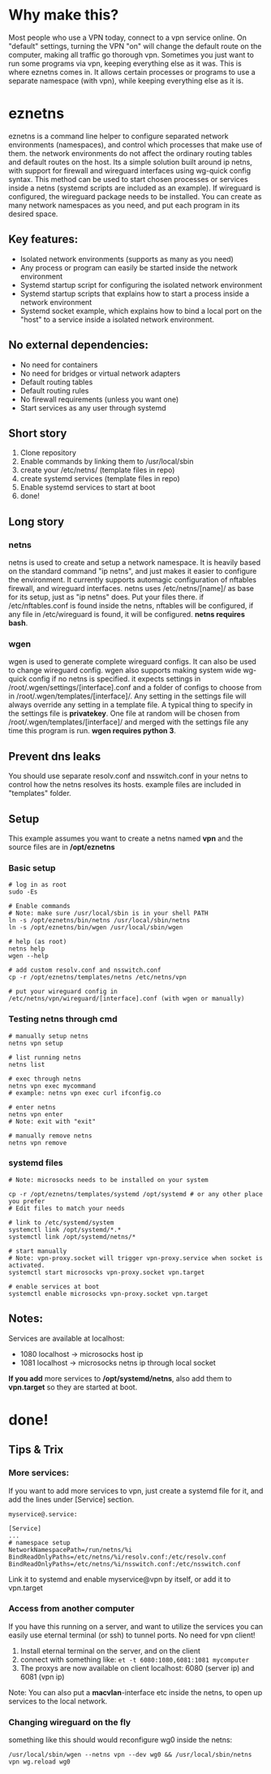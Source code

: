 # Why make this?
Most people who use a VPN today, connect to a vpn service online. On "default" settings, turning the VPN "on" will change the default route on the computer, making all traffic go thorough vpn. Sometimes you just want to run some programs via vpn, keeping everything else as it was. This is where eznetns comes in. It allows certain processes or programs to use a separate namespace (with vpn), while keeping everything else as it is.

# eznetns
eznetns is a command line helper to configure separated network environments (namespaces), and control which processes that make use of them. the network environments do not affect the ordinary routing tables and default routes on the host. Its a simple solution built around ip netns, with support for firewall and wireguard interfaces using wg-quick config syntax. This method can be used to start chosen processes or services inside a netns (systemd scripts are included as an example). If wireguard is configured, the wireguard package needs to be installed. You can create as many network namespaces as you need, and put each program in its desired space.

## Key features:

* Isolated network environments (supports as many as you need)
* Any process or program can easily be started inside the network environment
* Systemd startup script for configuring the isolated network environment
* Systemd startup scripts that explains how to start a process inside a network environment
* Systemd socket example, which explains how to bind a local port on the "host" to a service inside a isolated network environment.

## No external dependencies:
* No need for containers
* No need for bridges or virtual network adapters
* Default routing tables
* Default routing rules
* No firewall requirements (unless you want one)
* Start services as any user through systemd


## Short story
1. Clone repository
2. Enable commands by linking them to /usr/local/sbin
3. create your /etc/netns/<name> (template files in repo)
4. create systemd services (template files in repo)
5. Enable systemd services to start at boot
6. done!

## Long story

### netns

netns is used to create and setup a network namespace. It is heavily based on the standard command "ip netns", and just makes it easier to configure the environment. It currently supports automagic configuration of nftables firewall, and wireguard interfaces. netns uses /etc/netns/[name]/ as base for its setup, just as "ip netns" does. Put your files there. if /etc/nftables.conf is found inside the netns, nftables will be configured, if any file in /etc/wireguard is found, it will be configured. **netns requires bash**.

### wgen

wgen is used to generate complete wireguard configs. It can also be used to change wireguard config. wgen also supports making system wide wg-quick config if no netns is specified. it expects settings in /root/.wgen/settings/[interface].conf and a folder of configs to choose from in /root/.wgen/templates/[interface]/. Any setting in the settings file will always override any setting in a template file. A typical thing to specify in the settings file is **privatekey**. One file at random will be chosen from /root/.wgen/templates/[interface]/ and merged with the settings file any time this program is run. **wgen requires python 3**.

## Prevent dns leaks
You should use separate resolv.conf and nsswitch.conf in your netns to control how the netns resolves its hosts. example files are included in "templates" folder.

## Setup
This example assumes you want to create a netns named **vpn** and the source files are in **/opt/eznetns**

### Basic setup    
    # log in as root 
    sudo -Es

    # Enable commands 
    # Note: make sure /usr/local/sbin is in your shell PATH
    ln -s /opt/eznetns/bin/netns /usr/local/sbin/netns
    ln -s /opt/eznetns/bin/wgen /usr/local/sbin/wgen
    
    # help (as root)
    netns help
    wgen --help
    
    # add custom resolv.conf and nsswitch.conf
    cp -r /opt/eznetns/templates/netns /etc/netns/vpn

    # put your wireguard config in /etc/netns/vpn/wireguard/[interface].conf (with wgen or manually)

### Testing netns through cmd
    
    # manually setup netns
    netns vpn setup
    
    # list running netns
    netns list
    
    # exec through netns
    netns vpn exec mycommand
    # example: netns vpn exec curl ifconfig.co
    
    # enter netns
    netns vpn enter
    # Note: exit with "exit"
    
    # manually remove netns
    netns vpn remove
    
    
    
### systemd files
    # Note: microsocks needs to be installed on your system

    cp -r /opt/eznetns/templates/systemd /opt/systemd # or any other place you prefer
    # Edit files to match your needs

    # link to /etc/systemd/system
    systemctl link /opt/systemd/*.*
    systemctl link /opt/systemd/netns/*

    # start manually
    # Note: vpn-proxy.socket will trigger vpn-proxy.service when socket is activated.
    systemctl start microsocks vpn-proxy.socket vpn.target
    
    # enable services at boot
    systemctl enable microsocks vpn-proxy.socket vpn.target
    
## Notes: 
Services are available at localhost: 
       
* 1080 localhost -> microsocks host ip
* 1081 localhost -> microsocks netns ip through local socket
 
**If you add** more services to **/opt/systemd/netns**, also add them to **vpn.target** so they are started at boot.
    
# done!


## Tips & Trix

### More services:
If you want to add more services to vpn, just create a systemd file for it, and add the lines under [Service] section.

    myservice@.service:
    
    [Service]
    ...
    # namespace setup
    NetworkNamespacePath=/run/netns/%i
    BindReadOnlyPaths=/etc/netns/%i/resolv.conf:/etc/resolv.conf 
    BindReadOnlyPaths=/etc/netns/%i/nsswitch.conf:/etc/nsswitch.conf
    
Link it to systemd and enable myservice@vpn by itself, or add it to vpn.target

### Access from another computer

If you have this running on a server, and want to utilize the services you can easily use eternal terminal (or ssh) to tunnel ports. No need for vpn client!

1. Install eternal terminal on the server, and on the client
2. connect with something like: `et -t 6080:1080,6081:1081 mycomputer`
3. The proxys are now available on client localhost: 6080 (server ip) and 6081 (vpn ip)


Note: You can also put a **macvlan**-interface etc inside the netns, to open up services to the local network.


### Changing wireguard on the fly

something like this should would reconfigure wg0 inside the netns:
    
    /usr/local/sbin/wgen --netns vpn --dev wg0 && /usr/local/sbin/netns vpn wg.reload wg0


   
    


    
    
    
    
    
    
    
